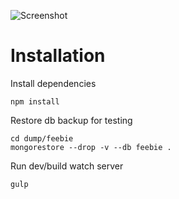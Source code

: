 ![Screenshot](https://s3.amazonaws.com/feebie/feebie_852.png)

# Installation

Install dependencies

```shell
npm install
```

Restore db backup for testing

```shell
cd dump/feebie
mongorestore --drop -v --db feebie .
```

Run dev/build watch server

```shell
gulp
```